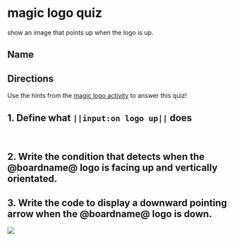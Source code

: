 # magic logo quiz

show an image that points up when the logo is up.

## Name

## Directions

Use the hints from the [magic logo activity](/lessons/magic-logo/activity) to answer this quiz!

## 1. Define what ``||input:on logo up||`` does

<br/>

## 2. Write the condition that detects when the @boardname@ logo is facing up and vertically orientated.

## 3. Write the code to display a downward pointing arrow when the @boardname@ logo is down.

![](/static/mb/lessons/magic-logo-0.png)



